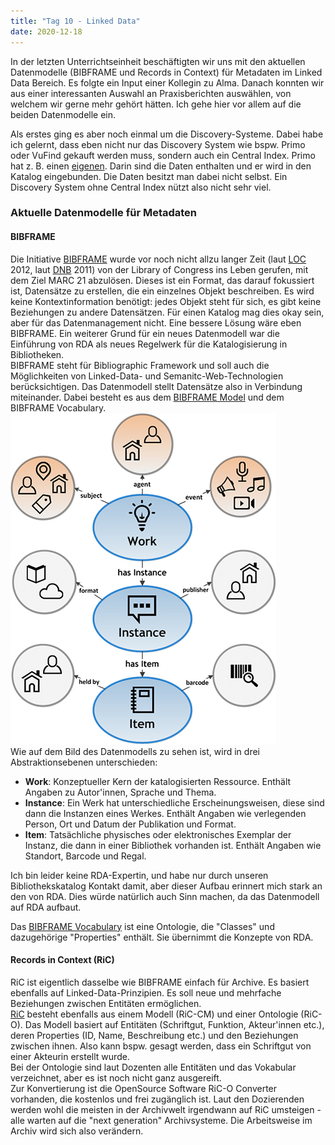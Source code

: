 ```yaml
---
title: "Tag 10 - Linked Data"
date: 2020-12-18
---
```


In der letzten Unterrichtseinheit beschäftigten wir uns mit den aktuellen Datenmodelle (BIBFRAME und Records in Context) für Metadaten im Linked Data Bereich. Es folgte ein Input einer Kollegin zu Alma. Danach konnten wir aus einer interessanten Auswahl an Praxisberichten auswählen, von welchem wir gerne mehr gehört hätten. Ich gehe hier vor allem auf die beiden Datenmodelle ein.

Als erstes ging es aber noch einmal um die Discovery-Systeme. Dabei habe ich gelernt, dass eben nicht nur das Discovery System wie bspw. Primo oder VuFind gekauft werden muss, sondern auch ein Central Index. Primo hat z. B. einen [eigenen](https://exlibrisgroup.com/de/produkte/primo/inhalts-index/). Darin sind die Daten enthalten und er wird in den Katalog eingebunden. Die Daten besitzt man dabei nicht selbst. Ein Discovery System ohne Central Index nützt also nicht sehr viel. 

### Aktuelle Datenmodelle für Metadaten
#### BIBFRAME
Die Initiative [BIBFRAME](https://www.dnb.de/bibframe.html?nn=232952) wurde vor noch nicht allzu langer Zeit (laut [LOC](https://www.loc.gov/bibframe/faqs/) 2012, laut [DNB](https://www.dnb.de/DE/Professionell/Standardisierung/Standards/_content/bibframe_akk.html) 2011) von der Library of Congress ins Leben gerufen, mit dem Ziel MARC 21 abzulösen. Dieses ist ein Format, das darauf fokussiert ist, Datensätze zu erstellen, die ein einzelnes Objekt beschreiben. Es wird keine Kontextinformation benötigt: jedes Objekt steht für sich, es gibt keine Beziehungen zu andere Datensätzen. Für einen Katalog mag dies okay sein, aber für das Datenmanagement nicht. Eine bessere Lösung wäre eben BIBFRAME. Ein weiterer Grund für ein neues Datenmodell war die Einführung von RDA als neues Regelwerk für die Katalogisierung in Bibliotheken.  
BIBFRAME steht für Bibliographic Framework und soll auch die Möglichkeiten von Linked-Data- und Semanitc-Web-Technologien berücksichtigen. Das Datenmodell stellt Datensätze also in Verbindung miteinander. Dabei besteht es aus dem [BIBFRAME Model](https://www.loc.gov/bibframe/docs/bibframe2-model.html) und dem BIBFRAME Vocabulary. 
![BIBFRAME Model](https://github.com/shannarachel/storys/blob/master/assets/bibframemodell.jpg?raw=true)  
Wie auf dem Bild des Datenmodells zu sehen ist, wird in drei Abstraktionsebenen unterschieden: 
* **Work**: Konzeptueller Kern der katalogisierten Ressource. Enthält Angaben zu Autor'innen, Sprache und Thema. 
* **Instance**: Ein Werk hat unterschiedliche Erscheinungsweisen, diese sind dann die Instanzen eines Werkes. Enthält Angaben wie verlegenden Person, Ort und Datum der Publikation und Format.
* **Item**: Tatsächliche physisches oder elektronisches Exemplar der Instanz, die dann in einer Bibliothek vorhanden ist. Enthält Angaben wie Standort, Barcode und Regal.

Ich bin leider keine RDA-Expertin, und habe nur durch unseren Bibliothekskatalog Kontakt damit, aber dieser Aufbau erinnert mich stark an den von RDA. Dies würde natürlich auch Sinn machen, da das Datenmodell auf RDA aufbaut.

Das [BIBFRAME Vocabulary](https://id.loc.gov/ontologies/bibframe.html) ist eine Ontologie, die "Classes" und dazugehörige "Properties" enthält. Sie übernimmt die Konzepte von RDA.

#### Records in Context (RiC)
RiC ist eigentlich dasselbe wie BIBFRAME einfach für Archive. Es basiert ebenfalls auf Linked-Data-Prinzipien. Es soll neue und mehrfache Beziehungen zwischen Entitäten ermöglichen.  
[RiC](https://www.ica.org/sites/default/files/session-7.8-ica-egad-ric-congress2016.pdf) besteht ebenfalls aus einem Modell (RiC-CM) und einer Ontologie (RiC-O). Das Modell basiert auf Entitäten (Schriftgut, Funktion, Akteur'innen etc.), deren Properties (ID, Name, Beschreibung etc.) und den Beziehungen zwischen ihnen. Also kann bspw. gesagt werden, dass ein Schriftgut von einer Akteurin erstellt wurde.  
Bei der Ontologie sind laut Dozenten alle Entitäten und das Vokabular verzeichnet, aber es ist noch nicht ganz ausgereift.  
Zur Konvertierung ist die OpenSource Software RiC-O Converter vorhanden, die kostenlos und frei zugänglich ist.
Laut den Dozierenden werden wohl die meisten in der Archivwelt irgendwann auf RiC umsteigen - alle warten auf die "next generation" Archivsysteme. Die Arbeitsweise im Archiv wird sich also verändern. 
